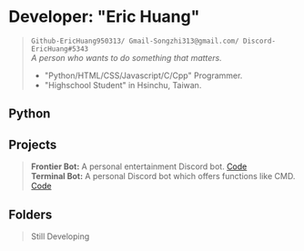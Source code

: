 # Developer: "Eric Huang"

>`Github-EricHuang950313/ Gmail-Songzhi313@gmail.com/ Discord-EricHuang#5343`<br>
>_A person who wants to do something that matters._
>* "Python/HTML/CSS/Javascript/C/Cpp" Programmer.
>* "Highschool Student" in Hsinchu, Taiwan.

## Python
## Projects
> **Frontier Bot:** A personal entertainment Discord bot. [Code](https://github.com/EricHuang950313/Python/tree/master/Projects/TerminalBot)<br> 
> **Terminal Bot:** A personal Discord bot which offers functions like CMD. [Code](https://github.com/EricHuang950313/Python/tree/master/Projects/FrontierGuard)<br>

## Folders
> Still Developing
